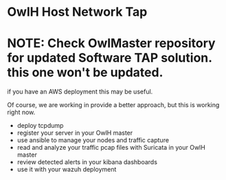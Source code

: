 # OwlH Host Network Tap

# NOTE: Check OwlMaster repository for updated Software TAP solution. this one won't be updated. 

if you have an AWS deployment this may be useful.

Of course, we are working in provide a better approach, but this is working right now. 

* deploy tcpdump
* register your server in your OwlH master
* use ansible to manage your nodes and traffic capture
* read and analyze your traffic pcap files with Suricata in your OwlH master
* review detected alerts in your kibana dashboards
* use it with your wazuh deployment
